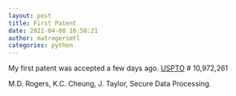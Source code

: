```yaml
---
layout: post
title: First Patent
date: 2021-04-08 16:58:21
author: matrogersmtl
categories: python
---
```

My first patent was accepted a few days ago. [USPTO](http://patft.uspto.gov/netahtml/PTO/search-bool.html) # 10,972,261

M.D. Rogers, K.C. Cheung, J. Taylor, Secure Data Processing.
